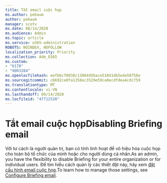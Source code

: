 ```yaml
---
title: Tắt email cuộc họp
ms.author: pebaum
author: pebaum
manager: scotv
ms.date: 08/14/2020
ms.audience: Admin
ms.topic: article
ms.service: o365-administration
ROBOTS: NOINDEX, NOFOLLOW
localization_priority: Priority
ms.collection: Adm_O365
ms.custom:
- "6178"
- "9003284"
ms.openlocfilehash: eefbbcf0038c1308445bace51841db5ede50758e
ms.sourcegitcommit: c6692ce0fa1358ec3529e59ca0ecdfdea4cdc759
ms.translationtype: MT
ms.contentlocale: vi-VN
ms.lasthandoff: 09/14/2020
ms.locfileid: "47712530"
---
```

# <a name="disabling-briefing-email"></a><span data-ttu-id="9dec5-102">Tắt email cuộc họp</span><span class="sxs-lookup"><span data-stu-id="9dec5-102">Disabling Briefing email</span></span>

<span data-ttu-id="9dec5-103">Với tư cách là người quản trị, bạn có tính linh hoạt để vô hiệu hóa cuộc họp cho toàn bộ tổ chức của mình hoặc cho người dùng cá nhân.</span><span class="sxs-lookup"><span data-stu-id="9dec5-103">As an admin, you have the flexibility to disable Briefing for your entire organization or for individual users.</span></span> <span data-ttu-id="9dec5-104">Để tìm hiểu cách quản lý các thiết đặt này, hãy xem [đặt cấu hình email cuộc họp](https://docs.microsoft.com/briefing/be-admin).</span><span class="sxs-lookup"><span data-stu-id="9dec5-104">To learn how to manage those settings, see [Configure Briefing email](https://docs.microsoft.com/briefing/be-admin).</span></span>